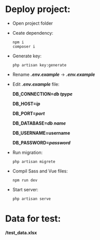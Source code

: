 # Deploy project:

- Open project folder

- Ceate dependency:

    ```
    npm i
    composer i
    ```

- Generate key:

    ```
    php artisan key:generate
    ```

- Rename **_.env.example_** -> **_.env.example_** 

- Edit  **_.env.example_** file:

    **DB_CONNECTION=_db tpype_**
    
    **DB_HOST=_ip_**
    
    **DB_PORT=_port_**
    
    **DB_DATABASE=_db name_**
    
    **DB_USERNAME=__username__**
    
    **DB_PASSWORD=_password_**
    
- Run migration:

    ```
    php artisan migrete
    ```
    
- Compil Sass and Vue files:

    ```
    npm run dev
    ```
    
- Start server:

    ```
    php artisan serve
    ```

# Data for test:

**/test_data.xlsx**